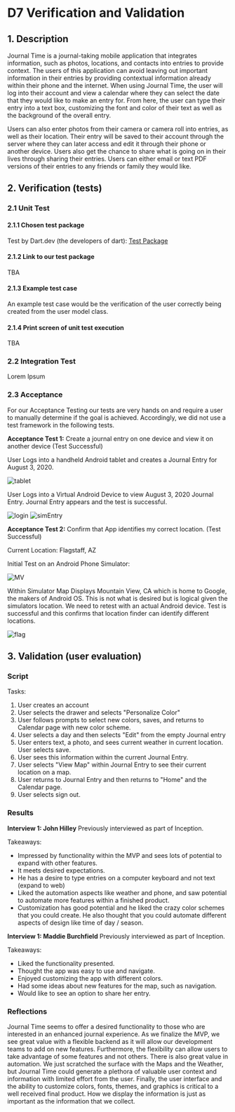 # D7 Verification and Validation

## 1. Description

Journal Time is a journal-taking mobile application that integrates information, such as photos, locations, and contacts into entries to provide context. The users of this application can avoid leaving out important information in their entries by providing contextual information already within their phone and the internet. When using Journal Time, the user will log into their account and view a calendar where they can select the date that they would like to make an entry for. From here, the user can type their entry into a text box, customizing the font and color of their text as well as the background of the overall entry.

Users can also enter photos from their camera or camera roll into entries, as well as their location. Their entry will be saved to their account through the server where they can later access and edit it through their phone or another device. Users also get the chance to share what is going on in their lives through sharing their entries. Users can either email or text PDF versions of their entries to any friends or family they would like.

## 2. Verification (tests)

### 2.1 Unit Test

#### 2.1.1 Chosen test package

Test by Dart.dev (the developers of dart): [Test Package](https://pub.dev/packages/test)

#### 2.1.2 Link to our test package

TBA

#### 2.1.3 Example test case

An example test case would be the verification of the user correctly being created from the user model class.

#### 2.1.4 Print screen of unit test execution

TBA

### 2.2 Integration Test

Lorem Ipsum

### 2.3 Acceptance

For our Acceptance Testing our tests are very hands on and require a user to manually determine if the goal is achieved.  Accordingly, we did not use a test framework in the following tests.

**Acceptance Test 1:** Create a journal entry on one device and view it on another device (Test Successful)

User Logs into a handheld Android tablet and creates a Journal Entry for August 3, 2020.

![tablet](./img/tabletEntry.jpg)

User Logs into a Virtual Android Device to view August 3, 2020 Journal Entry.  Journal Entry appears and the test is successful.  

![login](./img/simLogin.png)
![simEntry](./img/simEntry.png)


**Acceptance Test 2:** Confirm that App identifies my correct location. (Test Successful)

Current Location: Flagstaff, AZ

Initial Test on an Android Phone Simulator:

![MV](./img/simMV.png)

Within Simulator Map Displays Mountain View, CA which is home to Google, the makers of Android OS.  This is not what is desired but is logical given the simulators location.  We need to retest with an actual Android device.  Test is successful and this confirms that location finder can identify different locations.

![flag](./img/tabletFlag.jpg)


## 3. Validation (user evaluation)

### Script

Tasks:

1. User creates an account
2. User selects the drawer and selects "Personalize Color"
3. User follows prompts to select new colors, saves, and returns to Calendar page with new color scheme.
4. User selects a day and then selects "Edit" from the empty Journal entry
5. User enters text, a photo, and sees current weather in current location.  User selects save.
6. User sees this information within the current Journal Entry.
7. User selects "View Map" within Journal Entry to see their current location on a map.  
8. User returns to Journal Entry and then returns to "Home" and the Calendar page.
9. User selects sign out.  


### Results

**Interview 1: John Hilley** Previously interviewed as part of Inception.

Takeaways:

- Impressed by functionality within the MVP and sees lots of potential to expand with other features.
- It meets desired expectations.  
- He has a desire to type entries on a computer keyboard and not text (expand to web)
- Liked the automation aspects like weather and phone, and saw potential to automate more features within a finished product.
- Customization has good potential and he liked the crazy color schemes that you could create.  He also thought that you could automate different aspects of design like time of day / season.  

**Interview 1: Maddie Burchfield** Previously interviewed as part of Inception.

Takeaways:

- Liked the functionality presented.
- Thought the app was easy to use and navigate.
- Enjoyed customizing the app with different colors.
- Had some ideas about new features for the map, such as navigation.
- Would like to see an option to share her entry.

### Reflections

Journal Time seems to offer a desired functionality to those who are interested in an enhanced journal experience.  As we finalize the MVP, we see great value with a flexible backend as it will allow our development teams to add on new features.  Furthermore, the flexibility can allow users to take advantage of some features and not others.  There is also great value in automation.  We just scratched the surface with the Maps and the Weather, but Journal Time could generate a plethora of valuable user context and information with limited effort from the user.  Finally, the user interface and the ability to customize colors, fonts, themes, and graphics is critical to a well received final product.  How we display the information is just as important as the information that we collect.  
